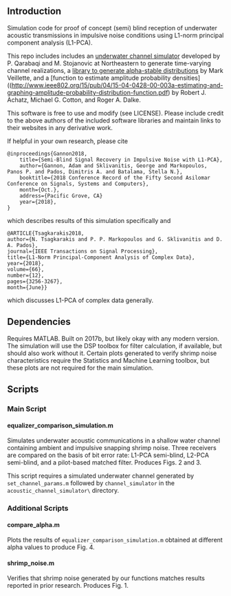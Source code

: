## Introduction

Simulation code for proof of concept (semi) blind reception of underwater acoustic transmissions in impulsive noise conditions using L1-norm principal component analysis (L1-PCA).


This repo includes includes an [underwater channel simulator](http://millitsa.coe.neu.edu/?q=projects) developed by P. Qarabaqi and M. Stojanovic at Northeastern to generate time-varying channel realizations, a [library to generate alpha-stable distributions](https://github.com/markveillette/stbl) by Mark Veillette, and a [function to estimate amplitude probability densities]((http://www.ieee802.org/15/pub/04/15-04-0428-00-003a-estimating-and-graphing-amplitude-probability-distribution-function.pdf) by Robert J. Achatz, Michael G. Cotton, and Roger A. Dalke.


This software is free to use and modify (see LICENSE). Please include credit to the above authors of the included software libraries and maintain links to their websites in any derivative work.

If helpful in your own research, please cite
```
@inproceedings{Gannon2018,
	title={Semi-Blind Signal Recovery in Impulsive Noise with L1-PCA},
	author={Gannon, Adam and Sklivanitis, George and Markopoulos, Panos P. and Pados, Dimitris A. and Batalama, Stella N.},
	booktitle={2018 Conference Record of the Fifty Second Asilomar Conference on Signals, Systems and Computers},
	month={Oct.},
	address={Pacific Grove, CA}
	year={2018},
}
```
which describes results of this simulation specifically and
```
@ARTICLE{Tsagkarakis2018,
author={N. Tsagkarakis and P. P. Markopoulos and G. Sklivanitis and D. A. Pados},
journal={IEEE Transactions on Signal Processing},
title={L1-Norm Principal-Component Analysis of Complex Data},
year={2018},
volume={66},
number={12},
pages={3256-3267},
month={June}}
```
which discusses L1-PCA of complex data generally.

## Dependencies
Requires MATLAB. Built on 2017b, but likely okay with any modern version. The simulation will use the DSP toolbox for filter calculation, if available, but should also work without it. Certain plots generated to verify shrimp noise characteristics require the Statistics and Machine Learning toolbox, but these plots are not required for the main simulation.

## Scripts

### Main Script

#### equalizer_comparison_simulation.m
Simulates underwater acoustic communications in a shallow water channel containing ambient and impulsive snapping shrimp noise. Three receivers are compared on the basis of bit error rate: L1-PCA semi-blind, L2-PCA semi-blind, and a pilot-based matched filter. Produces Figs. 2 and 3. 

This script requires a simulated underwater channel generated by `set_channel_params.m` followed by `channel_simulator` in the `acoustic_channel_simulator\` directory.


### Additional Scripts

#### compare_alpha.m
Plots the results of `equalizer_comparison_simulation.m` obtained at different alpha values to produce Fig. 4.

#### shrimp_noise.m
Verifies that shrimp noise generated by our functions matches results reported in prior research. Produces Fig. 1.
